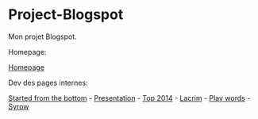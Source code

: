 # Project-Blogspot

Mon projet Blogspot.

Homepage:

<a href="https://syrowgraff.blogspot.fr/" target='_blank'>Homepage</a>

Dev des pages internes:

<a href="https://syrowgraff.blogspot.fr/p/started-from-bottom.html" target='_blank'>Started from the bottom</a> - 
<a href="https://syrowgraff.blogspot.fr/p/presentation.html" target='_blank'>Presentation</a> - 
<a href="https://syrowgraff.blogspot.fr/p/top-2014.html" target='_blank'>Top 2014</a> - 
<a href="https://syrowgraff.blogspot.fr/2017/07/lacrim.html" target='_blank'>Lacrim</a> - 
<a href="https://syrowgraff.blogspot.fr/2017/07/play-word.html" target='_blank'>Play words</a> - 
<a href="https://syrowgraff.blogspot.fr/2017/07/syrow.html" target='_blank'>Syrow</a>
